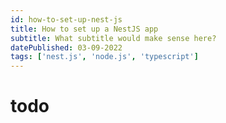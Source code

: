 ```yaml
---
id: how-to-set-up-nest-js
title: How to set up a NestJS app
subtitle: What subtitle would make sense here?
datePublished: 03-09-2022
tags: ['nest.js', 'node.js', 'typescript']
---
```

 # todo